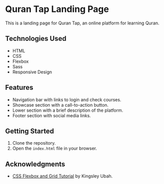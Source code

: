 # Quran Tap Landing Page

This is a landing page for Quran Tap, an online platform for learning Quran.

## Technologies Used

- HTML
- CSS
- Flexbox
- Sass
- Responsive Design

## Features

- Navigation bar with links to login and check courses.
- Showcase section with a call-to-action button.
- Lower section with a brief description of the platform.
- Footer section with social media links.

## Getting Started

1. Clone the repository.
2. Open the `index.html` file in your browser.

## Acknowledgments

- [CSS Flexbox and Grid Tutorial](https://www.freecodecamp.org/news/css-flexbox-and-grid-tutorial/) by Kingsley Ubah.
